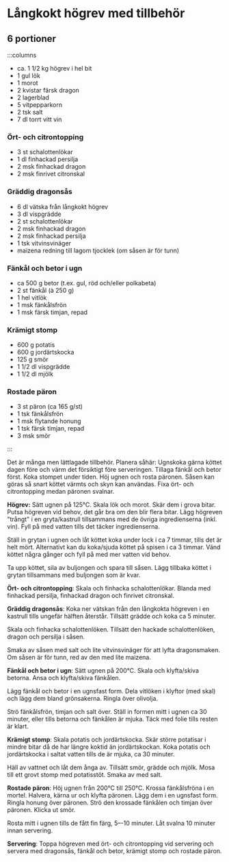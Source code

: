 # Långkokt högrev med tillbehör

## 6 portioner
:::columns

- ca. 1 1/2 kg högrev i hel bit
- 1 gul lök
- 1 morot
- 2 kvistar färsk dragon
- 2 lagerblad
- 5 vitpepparkorn
- 2 tsk salt
- 7 dl torrt vitt vin

### Ört- och citrontopping

- 3 st schalottenlökar
- 1 dl finhackad persilja
- 2 msk finhackad dragon
- 2 msk finrivet citronskal

### Gräddig dragonsås

- 6 dl vätska från långkokt högrev
- 3 dl vispgrädde
- 2 st schalottenlökar
- 2 msk finhackad dragon
- 2 msk finhackad persilja
- 1 tsk vitvinsvinäger
- maizena redning till lagom tjocklek (om såsen är för tunn)

### Fänkål och betor i ugn

- ca 500 g betor (t.ex. gul, röd och/eller polkabeta)
- 2 st fänkål (à 250 g)
- 1 hel vitlök
- 1 msk fänkålsfrön
- 1 msk färsk timjan, repad

### Krämigt stomp

- 600 g potatis
- 600 g jordärtskocka
- 125 g smör
- 1 1/2 dl vispgrädde
- 1 1/2 dl mjölk

### Rostade päron

- 3 st päron (ca 165 g/st)
- 1 tsk fänkålsfrön
- 1 msk flytande honung
- 1 tsk färsk timjan, repad
- 3 msk smör

:::

Det är många men lättlagade tillbehör. Planera såhär: Ugnskoka gärna köttet
dagen före och värm det försiktigt före serveringen. Tillaga fänkål och betor
först. Koka stompet under tiden. Höj ugnen och rosta päronen. Såsen kan göras så
snart köttet värmts och skyn kan användas. Fixa ört- och citrontopping medan
päronen svalnar.

**Högrev:** Sätt ugnen på 125°C. Skala lök och morot. Skär dem i grova bitar.
Putsa högreven vid behov, det går bra om den blir flera bitar. Lägg högreven
"trångt" i en gryta/kastrull tillsammans med de övriga ingredienserna (inkl.
vin). Fyll på med vatten tills det täcker ingredienserna.

Ställ in grytan i ugnen och låt köttet koka under lock i ca 7 timmar, tills det
är helt mört. Alternativt kan du koka/sjuda köttet på spisen i ca 3 timmar. Vänd
köttet några gånger och fyll på med mer vatten vid behov.

Ta upp köttet, sila av buljongen och spara till såsen. Lägg tillbaka köttet i
grytan tillsammans med buljongen som är kvar.

**Ört- och citrontopping**: Skala och finhacka schalottenlökar. Blanda med
finhackad persilja, finhackad dragon och finrivet citronskal.

**Gräddig dragonsås**: Koka ner vätskan från den långkokta högreven i en
kastrull tills ungefär hälften återstår. Tillsätt grädde och koka ca 5 minuter.

Skala och finhacka schalottenlöken. Tillsätt den hackade schalottenlöken, dragon
och persilja i såsen.

Smaka av såsen med salt och lite vitvinsvinäger för att lyfta dragonsmaken. Om
såsen är för tunn, red av den med lite maizena.

**Fänkål och betor i ugn**: Sätt ugnen på 200°C. Skala och klyfta/skiva betorna.
Ansa och klyfta/skiva fänkålen.

Lägg fänkål och betor i en ugnsfast form. Dela vitlöken i klyftor (med skal) och
lägg dem bland grönsakerna. Ringla över olivolja.

Strö fänkålsfrön, timjan och salt över. Ställ in formen mitt i ugnen ca 30
minuter, eller tills betorna och fänkålen är mjuka. Täck med folie tills resten
är klart.

**Krämigt stomp**: Skala potatis och jordärtskocka. Skär större potatisar i
mindre bitar då de har längre koktid än jordärtskockan. Koka potatis och
jordärtskocka i saltat vatten tills de är mjuka, ca 30 minuter.

Häll av vattnet och låt dem ånga av. Tillsätt smör, grädde och mjölk. Mosa till
ett grovt stomp med potatisstöt. Smaka av med salt.

**Rostade päron**: Höj ugnen från 200°C till 250°C. Krossa fänkålsfröna i en
mortel. Halvera, kärna ur och klyfta päronen. Lägg dem i en ugnsfast form.
Ringla honung över päronen. Strö den krossade fänkålen och timjan över päronen.
Klicka ut smör.

Rosta mitt i ugnen tills de fått fin färg, 5–-10 minuter. Låt svalna 10 minuter
innan servering.

**Servering**: Toppa högreven med ört- och citrontopping vid servering och servera med
dragonsås, fänkål och betor, krämigt stomp och rostade päron.